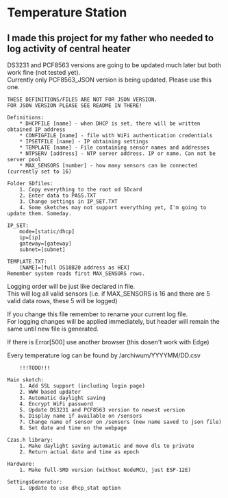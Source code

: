 # Temperature Station  
## I made this project for my father who needed to log activity of central heater  

DS3231 and PCF8563 versions are going to be updated much later but both work fine (not tested yet).  
Currently only PCF8563_JSON version is being updated. Please use this one.  

	THESE DEFINITIONS/FILES ARE NOT FOR JSON VERSION.  
	FOR JSON VERSION PLEASE SEE README IN THERE!  
	
	Definitions:  
		* DHCPFILE [name] - when DHCP is set, there will be written obtained IP address  
		* CONFIGFILE [name] - file with WiFi authentication credentials  
		* IPSETFILE [name] - IP obtaining settings    
		* TEMPLATE [name] - File containing sensor names and addresses  
		* NTPSERV [address] - NTP server address. IP or name. Can not be server pool  
		* MAX_SENSORS [number] - how many sensors can be connected (currently set to 16)  

	Folder SDfiles:  
		1. Copy everything to the root od SDcard  
		2. Enter data to PASS.TXT  
		3. Change settings in IP_SET.TXT  
		4. Some sketches may not support everything yet, I'm going to update them. Someday.  

	IP_SET:  
		mode=[static/dhcp]  
		ip=[ip]  
		gateway=[gateway]  
		subnet=[subnet]  
		
	TEMPLATE.TXT:  
		[NAME]=[full DS18B20 address as HEX]  
	Remember system reads first MAX_SENSORS rows.  

Logging order will be just like declared in file.  
This will log all valid sensors (i.e. if MAX_SENSORS is 16 and there are 5 valid data rows, these 5 will be logged)  

If you change this file remember to rename your current log file.  
For logging changes will be applied immediately, but header will remain the same until new file is generated.  

If there is Error[500] use another browser (this dosen't work with Edge)  

Every temperature log can be found by /archiwum/YYYYMM/DD.csv  
	
		!!!TODO!!!  

	Main sketch:  
		1. Add SSL support (including login page)  
		2. WWW based updater  
		3. Automatic daylight saving  
		4. Encrypt WiFi password   
		5. Update DS3231 and PCF8563 version to newest version  
		6. Display name if available on /sensors  
		7. Change name of sensor on /sensors (new name saved to json file)  
		8. Set date and time on the webpage  

	Czas.h library:  
		1. Make daylight saving automatic and move dls to private  
		2. Return actual date and time as epoch  

	Hardware:   
		1. Make full-SMD version (without NodeMCU, just ESP-12E)  
		
	SettingsGenerator:
		1. Update to use dhcp_stat option
